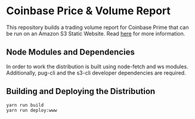 # Coinbase Price & Volume Report

This repository builds a trading volume report for Coinbase Prime that can be run on an Amazon S3 Static Website. Read [here](https://docs.aws.amazon.com/AmazonS3/latest/user-guide/static-website-hosting.html) for more information.

## Node Modules and Dependencies

In order to work the distribution is built using node-fetch and ws modules. Additionally, pug-cli and the s3-cli developer dependencies are required.


## Building and Deploying the Distribution

```sh
yarn run build
yarn run deploy:www
```
